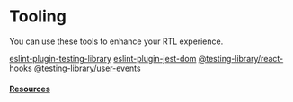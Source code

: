 # Tooling

You can use these tools to enhance your RTL experience.

[eslint-plugin-testing-library](https://github.com/testing-library/eslint-plugin-testing-library)
[eslint-plugin-jest-dom](https://github.com/testing-library/eslint-plugin-jest-dom)
[@testing-library/react-hooks](https://github.com/testing-library/react-hooks-testing-library)
[@testing-library/user-events](https://github.com/testing-library/user-event)

#### [Resources](../resources.md)
